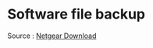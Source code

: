 # Software file backup

Source : [Netgear Download](https://www.netgear.fr/support/product/ms2110.aspx#download)
